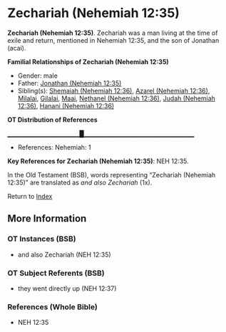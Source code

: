 # Zechariah (Nehemiah 12:35)
**Zechariah (Nehemiah 12:35)**. 
Zechariah was a man living at the time of exile and return, mentioned in Nehemiah 12:35, and the son of Jonathan (acai). 




**Familial Relationships of Zechariah (Nehemiah 12:35)**


* Gender: male
* Father: [Jonathan (Nehemiah 12:35)](Jonathan.12.md)
* Sibling(s): [Shemaiah (Nehemiah 12:36)](Shemaiah.22.md), [Azarel (Nehemiah 12:36)](Azarel.5.md), [Milalai](Milalai.md), [Gilalai](Gilalai.md), [Maai](Maai.md), [Nethanel (Nehemiah 12:36)](Nethanel.10.md), [Judah (Nehemiah 12:36)](Judah.8.md), [Hanani (Nehemiah 12:36)](Hanani.5.md)


**OT Distribution of References**

▁▁▁▁▁▁▁▁▁▁▁▁▁▁▁█▁▁▁▁▁▁▁▁▁▁▁▁▁▁▁▁▁▁▁▁▁▁▁
* References: Nehemiah: 1



**Key References for Zechariah (Nehemiah 12:35)**: 
NEH 12:35. 


In the Old Testament (BSB), words representing “Zechariah (Nehemiah 12:35)” are translated as 
*and also Zechariah* (1x). 




Return to [Index](00-Index.md)

## More Information

### OT Instances (BSB)

* and also Zechariah (NEH 12:35)



### OT Subject Referents (BSB)

* they went directly up (NEH 12:37)



### References (Whole Bible)

* NEH 12:35




